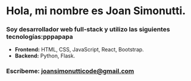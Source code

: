 # Hola, mi nombre es **Joan Simonutti**.

### **Soy desarrollador web full-stack** y utilizo las siguientes tecnologías:pppapapa
 - **Frontend:** HTML, CSS, JavaScript, React, Bootstrap.
 - **Backend:** Python, Flask.
  
### **Escríbeme:** [joansimonutticode@gmail.com](mailto:joansimonutticode@gmail.com)

